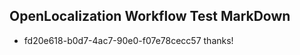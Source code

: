 ## OpenLocalization Workflow Test MarkDown
* fd20e618-b0d7-4ac7-90e0-f07e78cecc57 thanks!

<!--HONumber=Sep16_HO1-->


